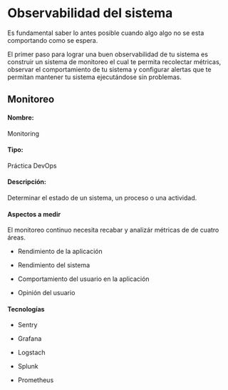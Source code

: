 Observabilidad del sistema
==========================

Es fundamental saber lo antes posible cuando algo algo no se esta
comportando como se espera.

El primer paso para lograr una buen observabilidad de tu sistema es
construir un sistema de monitoreo el cual te permita recolectar
métricas, observar el comportamiento de tu sistema y configurar alertas
que te permitan mantener tu sistema ejecutándose sin problemas.

Monitoreo
---------

#### Nombre:

Monitoring

#### Tipo:

Práctica DevOps

#### Descripción: 

Determinar el estado de un sistema, un proceso o una actividad.

#### Aspectos a medir

El monitoreo continuo necesita recabar y analizár métricas de de cuatro
áreas.

-   Rendimiento de la aplicación

-   Rendimiento del sistema

-   Comportamiento del usuario en la aplicación

-   Opinión del usuario

#### Tecnologías

-   Sentry

-   Grafana

-   Logstach

-   Splunk

-   Prometheus
